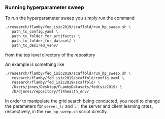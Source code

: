 ### Running hyperparameter sweep

To run the hyperparameter sweep you simply run the command

```bash
./research/flamby/fed_isic2019/scaffold/run_hp_sweep.sh \
   path_to_config.yaml \
   path_to_folder_for_artifacts/ \
   path_to_folder_for_dataset/ \
   path_to_desired_venv/
```

from the top level directory of the repository

An example is something like
``` bash
./research/flamby/fed_isic2019/scaffold/run_hp_sweep.sh \
   research/flamby/fed_isic2019/scaffold/config.yaml \
   research/flamby/fed_isic2019/scaffold/ \
   /Users/jones/Desktop/FLambyDatasets/fedisic2019/ \
   /h/djones/repository/fl4health_env/
```

In order to manipulate the grid search being conducted, you need to change the parameters for `server_lr` and `lr`, the server and client learning rates, respectively, in the `run_hp_sweep.sh` script directly.
